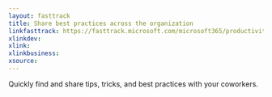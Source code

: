 ```yaml
---
layout: fasttrack
title: Share best practices across the organization
linkfasttrack: https://fasttrack.microsoft.com/microsoft365/productivitylibrary/Share-best-practices-across-the-organization 
xlinkdev: 
xlink: 
xlinkbusiness: 
xsource: 
---
```

Quickly find and share tips, tricks, and best practices with your coworkers.